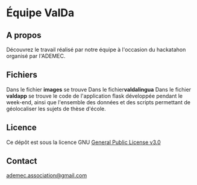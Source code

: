 # Équipe ValDa

## A propos
Découvrez le travail réalisé par notre équipe à l'occasion du hackatahon organisé par l'ADEMEC.

## Fichiers
Dans le fichier **images** se trouve 
Dans le fichier**valdalingua**
Dans le fichier **valdapp** se trouve le code de l'application flask développée pendant le week-end, ainsi que l'ensemble des données et des scripts permettant de géolocaliser les sujets de thèse d'école.


## Licence
Ce dépôt est sous la licence GNU [General Public License v3.0](https://github.com/ademec/Valda/blob/flask/LICENSE)

## Contact
ademec.association@gmail.com
